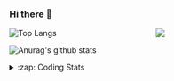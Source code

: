 ### Hi there 👋

<!--
**tao8687/tao8687** is a ✨ _special_ ✨ repository because its `README.md` (this file) appears on your GitHub profile.

Here are some ideas to get you started:

- 🔭 I’m currently working on ...
- 🌱 I’m currently learning ...
- 👯 I’m looking to collaborate on ...
- 🤔 I’m looking for help with ...
- 💬 Ask me about ...
- 📫 How to reach me: ...
- 😄 Pronouns: ...
- ⚡ Fun fact: ...
-->

<img align='right' src="https://media.giphy.com/media/M9gbBd9nbDrOTu1Mqx/giphy.gif" width="240">

  
![Top Langs](https://github-readme-stats.vercel.app/api/top-langs/?username=tao8687&layout=compact&title_color=23238E&text_color=A67D3D)

![Anurag's github stats](https://github-readme-stats.vercel.app/api?username=tao8687&show_icons=true&&text_color=A67D3D&title_color=23238E&show_icons=false&count_private=true&hide=stars)

<details>
  <summary>:zap: Coding Stats</summary>
  <br>
    
<!--START_SECTION:waka-->
![Code Time](http://img.shields.io/badge/Code%20Time-1%2C543%20hrs%204%20mins-blue)

![Profile Views](http://img.shields.io/badge/Profile%20Views-0-blue)

**🐱 My GitHub Data** 

> 📦 1.5 MB Used in GitHub's Storage 
 > 
> 🚫 Not Opted to Hire
 > 
> 📜 53 Public Repositories 
 > 
> 🔑 25 Private Repositories 
 > 
**I'm an Early 🐤** 

```text
🌞 Morning                1408 commits        ██████████████████████░░░   87.13 % 
🌆 Daytime                87 commits          █░░░░░░░░░░░░░░░░░░░░░░░░   05.38 % 
🌃 Evening                117 commits         ██░░░░░░░░░░░░░░░░░░░░░░░   07.24 % 
🌙 Night                  4 commits           ░░░░░░░░░░░░░░░░░░░░░░░░░   00.25 % 
```
📅 **I'm Most Productive on Wednesday** 

```text
Monday                   233 commits         ████░░░░░░░░░░░░░░░░░░░░░   14.42 % 
Tuesday                  220 commits         ███░░░░░░░░░░░░░░░░░░░░░░   13.61 % 
Wednesday                286 commits         ████░░░░░░░░░░░░░░░░░░░░░   17.70 % 
Thursday                 211 commits         ███░░░░░░░░░░░░░░░░░░░░░░   13.06 % 
Friday                   229 commits         ████░░░░░░░░░░░░░░░░░░░░░   14.17 % 
Saturday                 223 commits         ███░░░░░░░░░░░░░░░░░░░░░░   13.80 % 
Sunday                   214 commits         ███░░░░░░░░░░░░░░░░░░░░░░   13.24 % 
```


📊 **This Week I Spent My Time On** 

```text
🕑︎ Time Zone: Asia/Shanghai

💬 Programming Languages: 
Python                   3 hrs 56 mins       ████████░░░░░░░░░░░░░░░░░   31.41 % 
C++                      3 hrs 13 mins       ██████░░░░░░░░░░░░░░░░░░░   25.67 % 
YAML                     1 hr 16 mins        ███░░░░░░░░░░░░░░░░░░░░░░   10.21 % 
Other                    1 hr 15 mins        ██░░░░░░░░░░░░░░░░░░░░░░░   09.97 % 
XML                      1 hr 13 mins        ██░░░░░░░░░░░░░░░░░░░░░░░   09.78 % 

🔥 Editors: 
VS Code                  12 hrs 32 mins      █████████████████████████   100.00 % 

🐱‍💻 Projects: 
ira_laser_tools          2 hrs 51 mins       ██████░░░░░░░░░░░░░░░░░░░   22.79 % 
python_motion_planning   2 hrs 9 mins        ████░░░░░░░░░░░░░░░░░░░░░   17.15 % 
tami_ws                  1 hr 45 mins        ███░░░░░░░░░░░░░░░░░░░░░░   13.95 % 
turtlebot3_mbf           1 hr 5 mins         ██░░░░░░░░░░░░░░░░░░░░░░░   08.64 % 
rosbridge_suite          46 mins             ██░░░░░░░░░░░░░░░░░░░░░░░   06.20 % 

💻 Operating System: 
Linux                    12 hrs 32 mins      █████████████████████████   100.00 % 
```

**I Mostly Code in C++** 

```text
C++                      10 repos            ████████░░░░░░░░░░░░░░░░░   30.30 % 
Python                   10 repos            ████████░░░░░░░░░░░░░░░░░   30.30 % 
JavaScript               2 repos             ██░░░░░░░░░░░░░░░░░░░░░░░   06.06 % 
Batchfile                1 repo              █░░░░░░░░░░░░░░░░░░░░░░░░   03.03 % 
HTML                     1 repo              █░░░░░░░░░░░░░░░░░░░░░░░░   03.03 % 
```



**Timeline**

![Lines of Code chart](https://raw.githubusercontent.com/tao8687/tao8687/master/assets/bar_graph.png)


 Last Updated on 18/06/2024 01:19:05 UTC
<!--END_SECTION:waka-->
</details>
